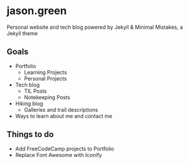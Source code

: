 # jason.green
Personal website and tech blog powered by Jekyll & Minimal Mistakes, a Jekyll theme

## Goals
* Portfolio
  * Learning Projects
  * Personal Projects
* Tech blog
  * TIL Posts
  * Notekeeping Posts
* Hiking blog
  * Galleries and trail descriptions
* Ways to learn about me and contact me

## Things to do
* Add FreeCodeCamp projects to Portfolio
* Replace Font Awesome with Iconify

